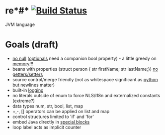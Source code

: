 # re*#* [![Build Status](https://circleci.com/gh/2point718/rehash.svg?style=svg)](https://circleci.com/gh/2point718/rehash)
JVM language

# Goals (draft)

* [no null](http://stackoverflow.com/questions/28106234/are-there-languages-without-null) ([optionals](http://www.scala-lang.org/api/current/index.html#scala.Option) need a companion bool property) - a little greedy on [memory](http://www.statisticbrain.com/average-historic-price-of-ram/)!!!
* beans with properties (struct person { str firstName; str lastName;}) [no getters/setters](http://www.yegor256.com/2014/09/16/getters-and-setters-are-evil.html)
* source control/merge friendly (not as whitespace significant as [python](https://unspecified.wordpress.com/2011/10/18/why-pythons-whitespace-rule-is-right/) but newlines matter)
* built-in [logging](https://golang.org/pkg/log/)
* no literals outside of enum to force NLS/i18n and externalized constants (extreme?)
* data types num, str, bool, list, map
* +,-, [] operators can be applied on list and map
* control structures limited to 'if' and 'for'
* embed Java directly in [special blocks](https://msdn.microsoft.com/en-us/library/ms973872.aspx) 
* loop label acts as implicit counter

